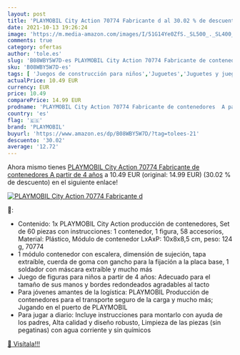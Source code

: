 ```yaml
---
layout: post
title: 'PLAYMOBIL City Action 70774 Fabricante d al 30.02 % de descuento'
date: 2021-10-13 19:26:24
image: 'https://m.media-amazon.com/images/I/51G14Ye0ZfS._SL500_._SL400_.jpg'
comments: true
category: ofertas
author: 'tole.es'
slug: 'B08WBY5W7D-es PLAYMOBIL City Action 70774 Fabricante de contenedores A...'
sku: 'B08WBY5W7D-es'
tags: [ 'Juegos de construcción para niños','Juguetes','Juguetes y juegos','Sets de construcción','playmobil', ]
actualPrice: 10.49 EUR
currency: EUR
price: 10.49
comparePrice: 14.99 EUR
prodname: 'PLAYMOBIL City Action 70774 Fabricante de contenedores  A partir de 4 años'
country: 'es'
flag: '🇪🇸'
brand: 'PLAYMOBIL'
buyurl: 'https://www.amazon.es/dp/B08WBY5W7D/?tag=tolees-21'
descuento: '30.02'
average: '12.72'
---
```


Ahora mismo tienes [PLAYMOBIL City Action 70774 Fabricante de contenedores  A partir de 4 años](https://www.amazon.es/dp/B08WBY5W7D/?tag=tolees-21) a 10.49 EUR (original: 14.99 EUR) (30.02 %  de descuento) en el siguiente enlace!

[![PLAYMOBIL City Action 70774 Fabricante d](https://m.media-amazon.com/images/I/51G14Ye0ZfS._SL500_._SL400_.jpg)](https://www.amazon.es/dp/B08WBY5W7D/?tag=tolees-21)

🔎:

- Contenido: 1x PLAYMOBIL City Action producción de contenedores, Set de 60 piezas con instrucciones: 1 contenedor, 1 figura, 58 accesorios, Material: Plástico, Módulo de contenedor LxAxP: 10x8x8,5 cm, peso: 124 g, 70774
- 1 módulo contenedor con escalera, dimensión de sujeción, tapa extraíble, cuerda de goma con gancho para la fijación a la placa base, 1 soldador con máscara extraíble y mucho más
- Juego de figuras para niños a partir de 4 años: Adecuado para el tamaño de sus manos y bordes redondeados agradables al tacto
- Para jóvenes amantes de la logística: PLAYMOBIL Producción de contenedores para el transporte seguro de la carga y mucho más; Jugando en el puerto de PLAYMOBIL
- Para jugar a diario: Incluye instrucciones para montarlo con ayuda de los padres, Alta calidad y diseño robusto, Limpieza de las piezas (sin pegatinas) con agua corriente y sin químicos

[🛒 Visítala!!!](https://www.amazon.es/dp/B08WBY5W7D/?tag=tolees-21)
